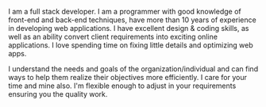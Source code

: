 I am a full stack developer. I am a programmer with good knowledge of front-end and back-end techniques, have more than 10 years of experience in developing web applications. I have excellent design & coding skills, as well as an ability convert client requirements into exciting online applications. I love spending time on fixing little details and optimizing web apps.

I understand the needs and goals of the organization/individual and can find ways to help them realize their objectives more efficiently. I care for your time and mine also. I'm flexible enough to adjust in your requirements ensuring you the quality work.
